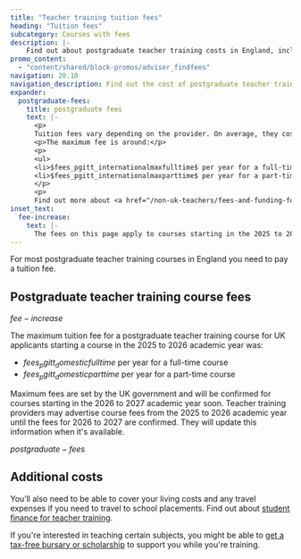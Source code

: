 ```yaml
---
title: "Teacher training tuition fees"
heading: "Tuition fees"
subcategory: Courses with fees
description: |-
    Find out about postgraduate teacher training costs in England, including the amount you'll pay for courses with tuition fees.
promo_content:
  - "content/shared/block-promos/adviser_findfees"
navigation: 20.10
navigation_description: Find out the cost of postgraduate teacher training courses with tuition fees.
expander:
  postgraduate-fees:
    title: postgraduate fees
    text: |-
      <p>
      Tuition fees vary depending on the provider. On average, they cost around $fees_pgitt_internationalaverage$ for non-UK citizens.</p>
      <p>The maximum fee is around:</p>
      <p>
      <ul>
      <li>$fees_pgitt_internationalmaxfulltime$ per year for a full-time course</li>
      <li>$fees_pgitt_internationalmaxparttime$ per year for a part-time course</li></ul>
      </p>
      <p>
      Find out more about <a href="/non-uk-teachers/fees-and-funding-for-non-uk-trainees">fees and financial support for non-UK trainee teachers</a>.</p>
inset_text:
  fee-increase:
    text: |-
      The fees on this page apply to courses starting in the 2025 to 2026 academic year. The maximum tuition fees for courses starting in the following academic year (2026 to 2027) will be confirmed soon. Teacher training providers may advertise course fees from the 2025 to 2026 academic year until the fees for 2026 to 2027 are confirmed. They will update this information when it's available.
---
```

For most postgraduate teacher training courses in England you need to pay a tuition fee. 

## Postgraduate teacher training course fees

$fee-increase$

The maximum tuition fee for a postgraduate teacher training course for UK applicants starting a course in the 2025 to 2026 academic year was:

* $fees_pgitt_domesticfulltime$ per year for a full-time course
* $fees_pgitt_domesticparttime$ per year for a part-time course 

Maximum fees are set by the UK government and will be confirmed for courses starting in the 2026 to 2027 academic year soon. Teacher training providers may advertise course fees from the 2025 to 2026 academic year until the fees for 2026 to 2027 are confirmed. They will update this information when it's available.

$postgraduate-fees$

## Additional costs
You’ll also need to be able to cover your living costs and any travel expenses if you need to travel to school placements. Find out about [student finance for teacher training](/funding-and-support/tuition-fee-and-maintenance-loans).

If you're interested in teaching certain subjects, you might be able to [get a tax-free bursary or scholarship](/funding-and-support/scholarships-and-bursaries) to support you while you're training.
